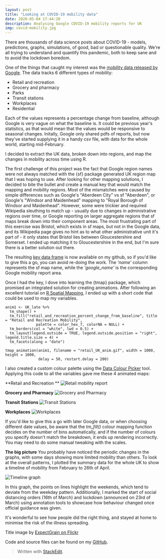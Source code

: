 ```yaml
---
layout: post
title: "Looking at COVID-19 mobility data"
date: 2020-05-04 17:44:20
description: Analysing Google COVID-19 mobility reports for UK
img: covid-mobility.jpg  
---
```



There are thousands of data science posts about COVID-19 - models, predictions, graphs, simulations, of good, bad or questionable quality. We're all trying to understand and quantify this pandemic, both to keep sane and to avoid the lockdown boredom.

One of the things that caught my interest was the [mobility data released by Google](https://www.blog.google/technology/health/covid-19-community-mobility-reports?hl=en). The data tracks 6 different types of mobility:
 - Retail and recreation
 - Grocery and pharmacy
 - Parks
 - Transit stations
 - Workplaces
 - Residential

Each of the values represents a percentage change from baseline, although Google is very vague on what the baseline is. It could be previous year's statistics, as that would mean that the values would be responsive to seasonal changes. Initally, Google only shared pdfs of reports, but now they've started supplying it in a handy csv file, with data for the whole world, starting mid-February.

I decided to extract the UK data, broken down into regions, and map the changes in mobility across time using R.

 The first challenge of this project was the fact that Google region names were not always matched with the {sf} package generated UK region map that I was hoping to use. After looking for other mapping solutions, I decided to bite the bullet and create a manual key that would match the mapping and mobility regions. Most of the mismatches were caused by simple differences such as Google's "Aberdeen City" vs sf "Aberdeen", or Google's "Windsor and Maidenhead" mapping to "Royal Borough of Windsor and Maidenhead". However, some were trickier and required Wikipedia sleuthing to match up - usually due to changes in administrative regions over time, or Google reporting on larger aggregate regions that sf maps break down into their component areas. The most frustrating part of this exercise was Bristol, which exists in sf maps, but not in the Google data, and its Wikipedia page gives no hint as to what other administrative unit it's part of - it only states that Bristol lies between Gloucestershire and Somerset. I ended up matching it to Gloucestershire in the end, but I'm sure there is a better solution out there.

The resulting [key data frame](https://github.com/EvaMurzyn/Blog_data/blob/master/2020-05-04-Covid_mobility/Data/uk_sf_map_data_key.csv) is now available on my github, so if you'd like to give this a go, you can avoid re-doing the work. The *'name'* column represents the sf map name, while the *'google_name'* is the corresponding Google mobility report area.

Once I had the key, I dove into learning the {tmap} package, which promised an integrated solution for creating animations. After following an excellent tutorial on [R Spatial Mapping](https://spatialanalysis.github.io/lab_tutorials/4_R_Mapping.html), I ended up with a short code that could be used to map my variables.

    anim1 <- UK_late %>%
      tm_shape() +
      tm_fill("retail_and_recreation_percent_change_from_baseline", title = "Retail and Recreation Mobility", 
                  palette = color_hex_7, colorNA = NULL) +
      tm_borders(col = "white", lwd = 0.5) +
      tm_layout(legend.outside = TRUE, legend.outside.position = "right", legend.title.size = 4) +
      tm_facets(along = "date")
    
    tmap_animation(anim1, filename = "retail_UK_anim.gif", width = 1000, height = 1000,
                   delay = 50, restart.delay = 200)

I also created a custom colour palette using the [Data Colour Picker](https://learnui.design/tools/data-color-picker.html) tool.
 Applying this code to all the variables gave me these 4 animated maps:

**Retail and Recreation **
![Retail mobility report](/assets/img/retail_UK_anim.gif)

**Grocery and Pharmacy**
![Grocery and Pharmacy](/assets/img/grocery_UK_anim.gif)

**Transit Stations**
![Transit Stations](/assets/img/transit_UK_anim.gif)

**Workplaces**
![Workplaces](/assets/img/workplace_UK_anim.gif)

If you'd like to give this a go with later Google data, or when choosing different date values, be aware that the *tm_fill()* colour mapping function decides on the number of bins automatically, and if the number of colours you specify doesn't match the breakdown, it ends up rendering incorrectly. You may need to do some manual tweaking with the scales.

**The big picture**
You probably have noticed the periodic changes in the graphs, with some days showing more limited mobility than others. To look at the overall patterns, I plotted the summary data for the whole UK to show a timeline of mobility from February to 26th of April.

![Timeline graph](/assets/img/timeline.png)

In this graph, the points on lines highlight the weekends, which tend to deviate from the weekday pattern. Additionally, I marked the start of social distancing orders (16th of March) and lockdown (announced on 23rd of March) using annotation tools to showcase how behaviour changed once official guidance was given. 

It's wonderful to see how people did the right thing, and stayed at home to minimise the risk of the illness spreading. 

Title image by [ExpectGrain on Flickr](https://www.flickr.com/photos/spedster/22614419698)

Code and source files can be found on my [GitHub](https://github.com/EvaMurzyn/Blog_data/tree/master/2020-05-04-Covid_mobility).
> Written with [StackEdit](https://stackedit.io/).
